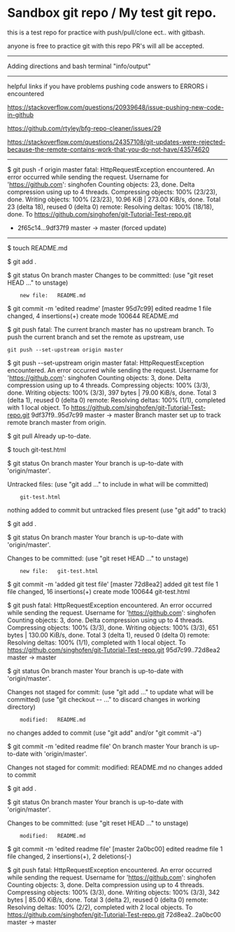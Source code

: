 # Sandbox git repo / My test git repo.
this is a test repo for practice with push/pull/clone ect.. with gitbash. 

anyone is free to practice git with this repo PR's will all be accepted. 

*****************************
Adding directions and bash terminal "info/output"

***********************************************
helpful links if you have problems pushing code
 answers to ERRORS i encountered 

https://stackoverflow.com/questions/20939648/issue-pushing-new-code-in-github

https://github.com/rtyley/bfg-repo-cleaner/issues/29

https://stackoverflow.com/questions/24357108/git-updates-were-rejected-because-the-remote-contains-work-that-you-do-not-have/43574620



**************************************************
$ git push -f origin master
fatal: HttpRequestException encountered.
   An error occurred while sending the request.
Username for 'https://github.com': singhofen
Counting objects: 23, done.
Delta compression using up to 4 threads.
Compressing objects: 100% (23/23), done.
Writing objects: 100% (23/23), 10.96 KiB | 273.00 KiB/s, done.
Total 23 (delta 18), reused 0 (delta 0)
remote: Resolving deltas: 100% (18/18), done.
To https://github.com/singhofen/git-Tutorial-Test-repo.git
 + 2f65c14...9df37f9 master -> master (forced update)

*****************************************
$ touch README.md

$ git add .

$ git status
On branch master
Changes to be committed:
  (use "git reset HEAD <file>..." to unstage)

        new file:   README.md

$ git commit -m 'edited readme'
[master 95d7c99] edited readme
 1 file changed, 4 insertions(+)
 create mode 100644 README.md

$ git push
fatal: The current branch master has no upstream branch.
To push the current branch and set the remote as upstream, use

    git push --set-upstream origin master

$ git push --set-upstream origin master
fatal: HttpRequestException encountered.
   An error occurred while sending the request.
Username for 'https://github.com': singhofen
Counting objects: 3, done.
Delta compression using up to 4 threads.
Compressing objects: 100% (3/3), done.
Writing objects: 100% (3/3), 397 bytes | 79.00 KiB/s, done.
Total 3 (delta 1), reused 0 (delta 0)
remote: Resolving deltas: 100% (1/1), completed with 1 local object.
To https://github.com/singhofen/git-Tutorial-Test-repo.git
   9df37f9..95d7c99  master -> master
Branch master set up to track remote branch master from origin.

$ git pull
Already up-to-date.

$ touch git-test.html

$ git status
On branch master
Your branch is up-to-date with 'origin/master'.

Untracked files:
  (use "git add <file>..." to include in what will be committed)

        git-test.html

nothing added to commit but untracked files present (use "git add" to track)

$ git add .

$ git status
On branch master
Your branch is up-to-date with 'origin/master'.

Changes to be committed:
  (use "git reset HEAD <file>..." to unstage)

        new file:   git-test.html
$ git commit -m 'added git test file'
[master 72d8ea2] added git test file
 1 file changed, 16 insertions(+)
 create mode 100644 git-test.html

$ git push
fatal: HttpRequestException encountered.
   An error occurred while sending the request.
Username for 'https://github.com': singhofen
Counting objects: 3, done.
Delta compression using up to 4 threads.
Compressing objects: 100% (3/3), done.
Writing objects: 100% (3/3), 651 bytes | 130.00 KiB/s, done.
Total 3 (delta 1), reused 0 (delta 0)
remote: Resolving deltas: 100% (1/1), completed with 1 local object.
To https://github.com/singhofen/git-Tutorial-Test-repo.git
   95d7c99..72d8ea2  master -> master

$ git status
On branch master
Your branch is up-to-date with 'origin/master'.

Changes not staged for commit:
  (use "git add <file>..." to update what will be committed)
  (use "git checkout -- <file>..." to discard changes in working directory)

        modified:   README.md

no changes added to commit (use "git add" and/or "git commit -a")

$ git commit -m 'edited readme file'
On branch master
Your branch is up-to-date with 'origin/master'.

Changes not staged for commit:
        modified:   README.md
no changes added to commit

$ git add .

$ git status
On branch master
Your branch is up-to-date with 'origin/master'.

Changes to be committed:
  (use "git reset HEAD <file>..." to unstage)

        modified:   README.md

$ git commit -m 'edited readme file'
[master 2a0bc00] edited readme file
 1 file changed, 2 insertions(+), 2 deletions(-)

$ git push
fatal: HttpRequestException encountered.
   An error occurred while sending the request.
Username for 'https://github.com': singhofen
Counting objects: 3, done.
Delta compression using up to 4 threads.
Compressing objects: 100% (3/3), done.
Writing objects: 100% (3/3), 342 bytes | 85.00 KiB/s, done.
Total 3 (delta 2), reused 0 (delta 0)
remote: Resolving deltas: 100% (2/2), completed with 2 local objects.
To https://github.com/singhofen/git-Tutorial-Test-repo.git
   72d8ea2..2a0bc00  master -> master

